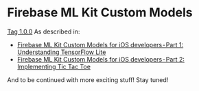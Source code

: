 # Firebase ML Kit Custom Models

[Tag 1.0.0](https://github.com/naluinui/mlkit-custom-model-ios/releases/tag/1.0.0) As described in:
- [Firebase ML Kit Custom Models for iOS developers - Part 1: Understanding TensorFlow Lite](https://medium.com/@naluinui/firebase-ml-kit-custom-models-for-ios-developers-part-1-understanding-tensorflow-lite-123dfcfdce29)
- [Firebase ML Kit Custom Models for iOS developers - Part 2: Implementing Tic Tac Toe]()

And to be continued with more exciting stuff! Stay tuned!
